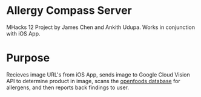 # Allergy Compass Server

MHacks 12 Project by James Chen and Ankith Udupa. Works in conjunction with iOS App.

# Purpose

Recieves image URL's from iOS App, sends image to Google Cloud Vision API to determine product in image, scans the [openfoods database](https://github.com/openfoodfacts/openfoodfacts-python) for allergens, and then reports back findings to user.
